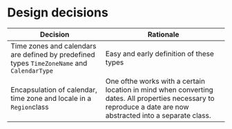 # Design decisions

Decision | Rationale
----|---
Time zones and calendars are defined by predefined types `TimeZoneName` and `CalendarType`| Easy and early definition of these types
Encapsulation of calendar, time zone and locale in a `Region`class | One ofthe works with a certain location in mind when converting dates. All properties necessary to reproduce a date are now abstracted into a separate class.


